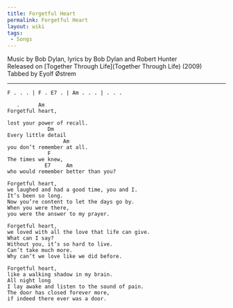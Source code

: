 ```yaml
---
title: Forgetful Heart
permalink: Forgetful Heart
layout: wiki
tags:
 - Songs
---
```


Music by Bob Dylan, lyrics by Bob Dylan and Robert Hunter  
Released on [Together Through Life](Together Through Life)
(2009)  
Tabbed by Eyolf Østrem

* * * * *

    F . . . | F . E7 . | Am . . . | . . .

       .      Am
    Forgetful heart,

    lost your power of recall.
                 Dm
    Every little detail
                      Am
    you don’t remember at all.
                 F
    The times we knew,
                E7     Am
    who would remember better than you?

    Forgetful heart,
    we laughed and had a good time, you and I.
    It’s been so long.
    Now you’re content to let the days go by.
    When you were there,
    you were the answer to my prayer.

    Forgetful heart,
    we loved with all the love that life can give.
    What can I say?
    Without you, it’s so hard to live.
    Can’t take much more.
    Why can’t we love like we did before.

    Forgetful heart,
    like a walking shadow in my brain.
    All night long
    I lay awake and listen to the sound of pain.
    The door has closed forever more,
    if indeed there ever was a door.
